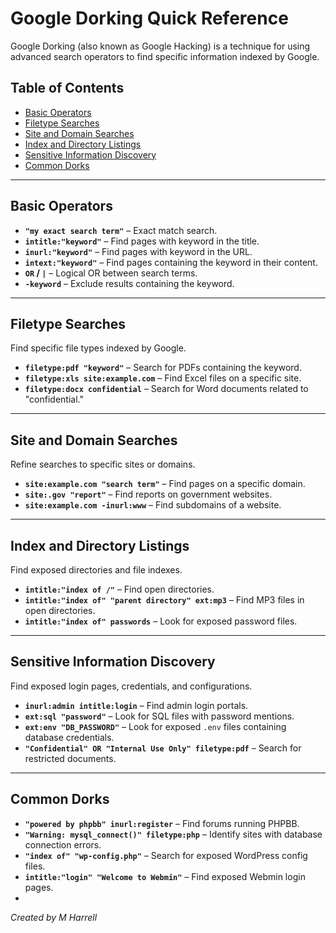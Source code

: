 # **Google Dorking Quick Reference**  

Google Dorking (also known as Google Hacking) is a technique for using advanced search operators to find specific information indexed by Google.  

## **Table of Contents**  
- [Basic Operators](#basic-operators)  
- [Filetype Searches](#filetype-searches)  
- [Site and Domain Searches](#site-and-domain-searches)  
- [Index and Directory Listings](#index-and-directory-listings)  
- [Sensitive Information Discovery](#sensitive-information-discovery)  
- [Common Dorks](#common-dorks)  

---

## **Basic Operators**  

- **`"my exact search term"`** – Exact match search.  
- **`intitle:"keyword"`** – Find pages with keyword in the title.  
- **`inurl:"keyword"`** – Find pages with keyword in the URL.  
- **`intext:"keyword"`** – Find pages containing the keyword in their content.  
- **`OR` / `|`** – Logical OR between search terms.  
- **`-keyword`** – Exclude results containing the keyword.  

---

## **Filetype Searches**  

Find specific file types indexed by Google.  

- **`filetype:pdf "keyword"`** – Search for PDFs containing the keyword.  
- **`filetype:xls site:example.com`** – Find Excel files on a specific site.  
- **`filetype:docx confidential`** – Search for Word documents related to "confidential."  

---

## **Site and Domain Searches**  

Refine searches to specific sites or domains.  

- **`site:example.com "search term"`** – Find pages on a specific domain.  
- **`site:.gov "report"`** – Find reports on government websites.  
- **`site:example.com -inurl:www`** – Find subdomains of a website.  

---

## **Index and Directory Listings**  

Find exposed directories and file indexes.  

- **`intitle:"index of /"`** – Find open directories.  
- **`intitle:"index of" "parent directory" ext:mp3`** – Find MP3 files in open directories.  
- **`intitle:"index of" passwords`** – Look for exposed password files.  

---

## **Sensitive Information Discovery**  

Find exposed login pages, credentials, and configurations.  

- **`inurl:admin intitle:login`** – Find admin login portals.  
- **`ext:sql "password"`** – Look for SQL files with password mentions.  
- **`ext:env "DB_PASSWORD"`** – Look for exposed `.env` files containing database credentials.  
- **`"Confidential" OR "Internal Use Only" filetype:pdf`** – Search for restricted documents.  

---

## **Common Dorks**  

- **`"powered by phpbb" inurl:register`** – Find forums running PHPBB.  
- **`"Warning: mysql_connect()" filetype:php`** – Identify sites with database connection errors.  
- **`"index of" "wp-config.php"`** – Search for exposed WordPress config files.  
- **`intitle:"login" "Welcome to Webmin"`** – Find exposed Webmin login pages.
- 
*Created by M Harrell*

